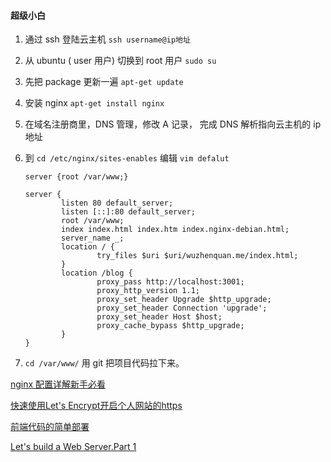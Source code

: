 #### 超级小白

1. 通过 ssh 登陆云主机 `ssh username@ip地址`

2. 从 ubuntu ( user 用户) 切换到 root 用户 `sudo su`

3. 先把 package 更新一遍 `apt-get update`

4. 安装 nginx `apt-get install nginx`

5. 在域名注册商里，DNS 管理，修改 A 记录， 完成 DNS 解析指向云主机的 ip 地址

6. 到 `cd /etc/nginx/sites-enables` 编辑 `vim defalut`

   ```nginx
   server {root /var/www;}
   
   server {
           listen 80 default_server;
           listen [::]:80 default_server;
           root /var/www;
           index index.html index.htm index.nginx-debian.html;
           server_name _;
           location / {
                   try_files $uri $uri/wuzhenquan.me/index.html;
           }
           location /blog {
                   proxy_pass http://localhost:3001;
                   proxy_http_version 1.1;
                   proxy_set_header Upgrade $http_upgrade;
                   proxy_set_header Connection 'upgrade';
                   proxy_set_header Host $host;
                   proxy_cache_bypass $http_upgrade;
           }
   }
   ```

7. `cd /var/www/`  用 git 把项目代码拉下来。 







[nginx 配置详解新手必看](https://blog.csdn.net/david_xtd/article/details/16967837)

[快速使用Let's Encrypt开启个人网站的https](https://juejin.im/post/5a6033b7f265da3e2b167684)

[前端代码的简单部署](https://segmentfault.com/a/1190000012283067)

[Let's build a Web Server.Part 1](https://ruslanspivak.com/lsbaws-part1/)


